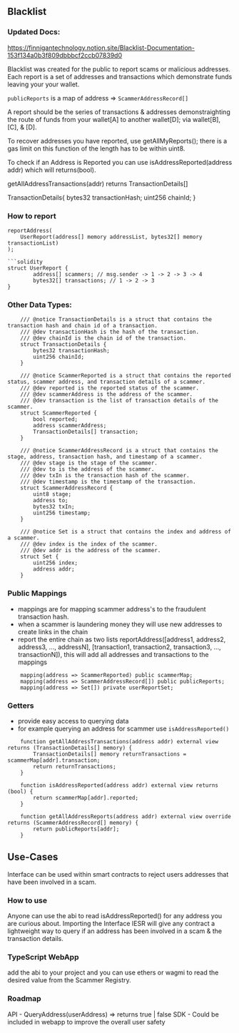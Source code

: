 ## Blacklist 

### Updated Docs:
https://finnigantechnology.notion.site/Blacklist-Documentation-153f134a0b3f809dbbbcf2ccb07839d0

Blacklist was created for the public to report scams or malicious addresses. Each report is a set of addresses and transactions which demonstrate funds leaving your your wallet.

`publicReports` is a map of address => `ScammerAddressRecord[]` 

A report should be the series of transactions & addresses demonstraighting the route of funds from your wallet[A] to another wallet[D]; via wallet[B], [C], & [D].

To recover addresses you have reported, use getAllMyReports(); there is a gas limit on this function of the length has to be within uint8.

To check if an Address is Reported you can use isAddressReported(address addr) which will returns(bool).

getAllAddressTransactions(addr) returns TransactionDetails[] 

TransactionDetails{
    bytes32 transactionHash;
    uint256 chainId;
}

### How to report

```solidity
reportAddress(
    UserReport(address[] memory addressList, bytes32[] memory transactionList)
);

```solidity
struct UserReport {
        address[] scammers; // msg.sender -> 1 -> 2 -> 3 -> 4
        bytes32[] transactions; // 1 -> 2 -> 3
}
```

### Other Data Types:
```solidity
    /// @notice TransactionDetails is a struct that contains the transaction hash and chain id of a transaction.
    /// @dev transactionHash is the hash of the transaction.
    /// @dev chainId is the chain id of the transaction.
    struct TransactionDetails {
        bytes32 transactionHash;
        uint256 chainId;
    }

    /// @notice ScammerReported is a struct that contains the reported status, scammer address, and transaction details of a scammer.
    /// @dev reported is the reported status of the scammer.
    /// @dev scammerAddress is the address of the scammer.
    /// @dev transaction is the list of transaction details of the scammer.
    struct ScammerReported {
        bool reported;
        address scammerAddress;
        TransactionDetails[] transaction;
    }

    /// @notice ScammerAddressRecord is a struct that contains the stage, address, transaction hash, and timestamp of a scammer.
    /// @dev stage is the stage of the scammer.
    /// @dev to is the address of the scammer.
    /// @dev txIn is the transaction hash of the scammer.
    /// @dev timestamp is the timestamp of the transaction.
    struct ScammerAddressRecord {
        uint8 stage;
        address to;
        bytes32 txIn;
        uint256 timestamp;
    }

    /// @notice Set is a struct that contains the index and address of a scammer.
    /// @dev index is the index of the scammer.
    /// @dev addr is the address of the scammer.
    struct Set {
        uint256 index;
        address addr;
    }
```

### Public Mappings
- mappings are for mapping scammer address's to the fraudulent transaction hash.
- when a scammer is laundering money they will use new addresses to create links in the chain
- report the entire chain as two lists reportAddress([address1, address2, address3, ..., addressN], [transaction1, transaction2, transaction3, ..., transactionN]), this will add all addresses and transactions to the mappings
```solidity
    mapping(address => ScammerReported) public scammerMap;
    mapping(address => ScammerAddressRecord[]) public publicReports;
    mapping(address => Set[]) private userReportSet;
```

### Getters
- provide easy access to querying data
- for example querying an address for scammer use `isAddressReported()`
```solidity
    function getAllAddressTransactions(address addr) external view returns (TransactionDetails[] memory) {
        TransactionDetails[] memory returnTransactions = scammerMap[addr].transaction;
        return returnTransactions;
    }

    function isAddressReported(address addr) external view returns (bool) {
        return scammerMap[addr].reported;
    }

    function getAllAddressReports(address addr) external view override returns (ScammerAddressRecord[] memory) {
        return publicReports[addr];
    }
```

## Use-Cases
Interface can be used within smart contracts to reject users addresses that have been involved in a scam. 

### How to use

Anyone can use the abi to read isAddressReported() for any address you are curious about.
Importing the Interface IESR will give any contract a lightweight way to query if an address has been involved in a scam & the transaction details. 

### TypeScript WebApp

add the abi to your project and you can use ethers or wagmi to read the desired value from the Scammer Registry.


### Roadmap

API - QueryAddress(userAddress) => returns true | false 
SDK - Could be included in webapp to improve the overall user safety
